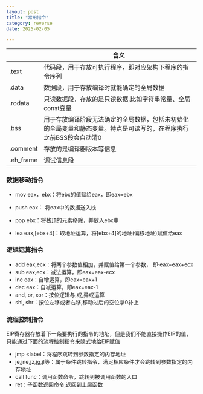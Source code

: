 ```yaml
---
layout: post
title: "常用指令"
category: reverse
date: 2025-02-05

---
```


|           | 含义                                                         |
| --------- | ------------------------------------------------------------ |
| .text     | 代码段，用于存放可执行程序，即对应架构下程序的指令序列       |
| .data     | 数据段，用于存放编译时就能确定的全局数据                     |
| .rodata   | 只读数据段，存放的是只读数据,比如字符串常量、全局const变量   |
| .bss      | 用于存放编译阶段无法确定的全局数据，包括未初始化的全局变量和静态变量。特点是可读写的，在程序执行之前BSS段会自动清0 |
| .comment  | 存放的是编译器版本等信息                                     |
| .eh_frame | 调试信息段                                                   |

### 数据移动指令

- mov eax，ebx：将ebx的值赋给eax，即eax=ebx

- push eax： 将eax中的数据送入栈

- pop ebx：将栈顶的元素移除，并放入ebx中

- lea eax,[ebx+4]：取地址运算，将[ebx+4]的地址(偏移地址)赋值给eax

  

### 逻辑运算指令

- add eax,ecx：将两个参数值相加，并赋值给第一个参数， 即·eax=eax+ecx
- sub eax,ecx：减法运算，即eax=eax-ecx
- inc eax：自增运算，即eax=eax+1
- dec eax：自减运算，即eax=eax-1
- and, or, xor：按位逻辑与,或,异或运算
- shl, shr：按位左移或者右移,移动过后的空位拿0补上



### 流程控制指令

EIP寄存器存放着下一条要执行的指令的地址，但是我们不能直接操作EIP的值，只能通过下面的流程控制指令来隐式地给EIP赋值

-  jmp <label：将程序跳转到参数指定的内存地址
- je,jne,jz,jg,jl等：属于条件跳转指令，满足相应条件才会跳转到参数指定的内存地址
- call func：调用函数命令，跳转到被调用函数的入口
- ret：子函数返回命令,返回到上层函数

